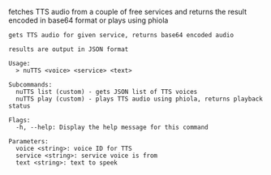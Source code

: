 fetches TTS audio from a couple of free services and returns the result encoded in base64 format or plays using phiola

```
gets TTS audio for given service, returns base64 encoded audio

results are output in JSON format

Usage:
  > nuTTS <voice> <service> <text>

Subcommands:
  nuTTS list (custom) - gets JSON list of TTS voices
  nuTTS play (custom) - plays TTS audio using phiola, returns playback status

Flags:
  -h, --help: Display the help message for this command

Parameters:
  voice <string>: voice ID for TTS
  service <string>: service voice is from
  text <string>: text to speek
```
